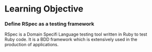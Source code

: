 # Learning Objective

### Define RSpec as a testing framework

RSpec is a Domain Specifi Language testing tool written in Ruby to test Ruby code. It is a BDD framework which is extensively used in the production of applications. 

